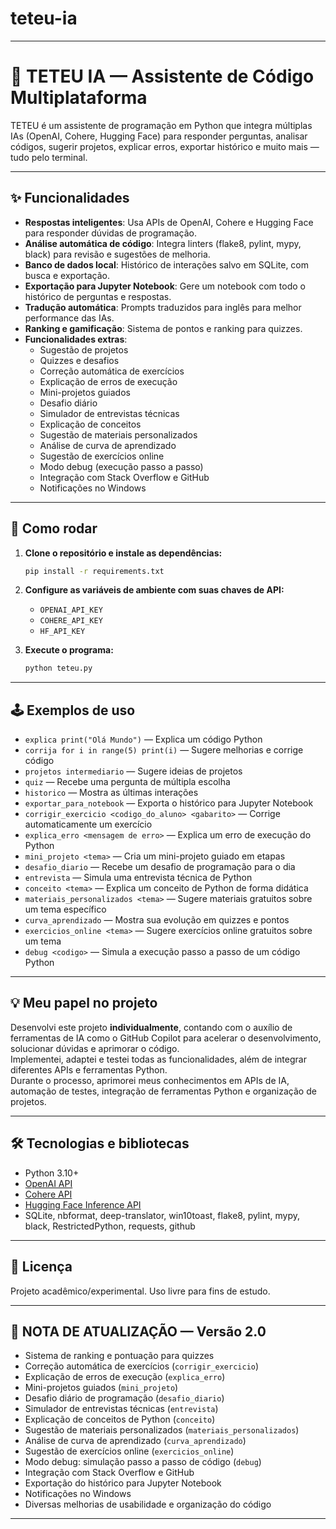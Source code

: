 # teteu-ia
---

# 🤖 TETEU IA — Assistente de Código Multiplataforma

TETEU é um assistente de programação em Python que integra múltiplas IAs (OpenAI, Cohere, Hugging Face) para responder perguntas, analisar códigos, sugerir projetos, explicar erros, exportar histórico e muito mais — tudo pelo terminal.

---

## ✨ Funcionalidades

- **Respostas inteligentes**: Usa APIs de OpenAI, Cohere e Hugging Face para responder dúvidas de programação.
- **Análise automática de código**: Integra linters (flake8, pylint, mypy, black) para revisão e sugestões de melhoria.
- **Banco de dados local**: Histórico de interações salvo em SQLite, com busca e exportação.
- **Exportação para Jupyter Notebook**: Gere um notebook com todo o histórico de perguntas e respostas.
- **Tradução automática**: Prompts traduzidos para inglês para melhor performance das IAs.
- **Ranking e gamificação**: Sistema de pontos e ranking para quizzes.
- **Funcionalidades extras**: 
  - Sugestão de projetos
  - Quizzes e desafios
  - Correção automática de exercícios
  - Explicação de erros de execução
  - Mini-projetos guiados
  - Desafio diário
  - Simulador de entrevistas técnicas
  - Explicação de conceitos
  - Sugestão de materiais personalizados
  - Análise de curva de aprendizado
  - Sugestão de exercícios online
  - Modo debug (execução passo a passo)
  - Integração com Stack Overflow e GitHub
  - Notificações no Windows

---

## 🚀 Como rodar

1. **Clone o repositório e instale as dependências:**
   ```sh
   pip install -r requirements.txt
   ```

2. **Configure as variáveis de ambiente com suas chaves de API:**
   - `OPENAI_API_KEY`
   - `COHERE_API_KEY`
   - `HF_API_KEY`

3. **Execute o programa:**
   ```sh
   python teteu.py
   ```

---

## 🕹️ Exemplos de uso

- `explica print("Olá Mundo")` — Explica um código Python
- `corrija for i in range(5) print(i)` — Sugere melhorias e corrige código
- `projetos intermediario` — Sugere ideias de projetos
- `quiz` — Recebe uma pergunta de múltipla escolha
- `historico` — Mostra as últimas interações
- `exportar_para_notebook` — Exporta o histórico para Jupyter Notebook
- `corrigir_exercicio <codigo_do_aluno> <gabarito>` — Corrige automaticamente um exercício
- `explica_erro <mensagem de erro>` — Explica um erro de execução do Python
- `mini_projeto <tema>` — Cria um mini-projeto guiado em etapas
- `desafio_diario` — Recebe um desafio de programação para o dia
- `entrevista` — Simula uma entrevista técnica de Python
- `conceito <tema>` — Explica um conceito de Python de forma didática
- `materiais_personalizados <tema>` — Sugere materiais gratuitos sobre um tema específico
- `curva_aprendizado` — Mostra sua evolução em quizzes e pontos
- `exercicios_online <tema>` — Sugere exercícios online gratuitos sobre um tema
- `debug <codigo>` — Simula a execução passo a passo de um código Python

---

## 💡 Meu papel no projeto

Desenvolvi este projeto **individualmente**, contando com o auxílio de ferramentas de IA como o GitHub Copilot para acelerar o desenvolvimento, solucionar dúvidas e aprimorar o código.  
Implementei, adaptei e testei todas as funcionalidades, além de integrar diferentes APIs e ferramentas Python.  
Durante o processo, aprimorei meus conhecimentos em APIs de IA, automação de testes, integração de ferramentas Python e organização de projetos.

---

## 🛠️ Tecnologias e bibliotecas

- Python 3.10+
- [OpenAI API](https://platform.openai.com/)
- [Cohere API](https://cohere.com/)
- [Hugging Face Inference API](https://huggingface.co/inference-api)
- SQLite, nbformat, deep-translator, win10toast, flake8, pylint, mypy, black, RestrictedPython, requests, github

---

## 📄 Licença

Projeto acadêmico/experimental. Uso livre para fins de estudo.

---

## 📝 NOTA DE ATUALIZAÇÃO — Versão 2.0

- Sistema de ranking e pontuação para quizzes
- Correção automática de exercícios (`corrigir_exercicio`)
- Explicação de erros de execução (`explica_erro`)
- Mini-projetos guiados (`mini_projeto`)
- Desafio diário de programação (`desafio_diario`)
- Simulador de entrevistas técnicas (`entrevista`)
- Explicação de conceitos de Python (`conceito`)
- Sugestão de materiais personalizados (`materiais_personalizados`)
- Análise de curva de aprendizado (`curva_aprendizado`)
- Sugestão de exercícios online (`exercicios_online`)
- Modo debug: simulação passo a passo de código (`debug`)
- Integração com Stack Overflow e GitHub
- Exportação do histórico para Jupyter Notebook
- Notificações no Windows
- Diversas melhorias de usabilidade e organização do código

---
